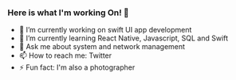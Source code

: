 ### Here is what I'm working On! 👋

- 🔭 I’m currently working on swift UI app development
- 🌱 I’m currently learning React Native, Javascript, SQL and Swift
- 💬 Ask me about system and network management
- 📫 How to reach me: Twitter
- ⚡ Fun fact: I'm also a photographer


